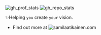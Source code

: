 ![gh_prof_stats](https://github-readme-stats.vercel.app/api?username=SamimiesGames&show_icons=true&theme=tokyonight)
![gh_repo_stats](https://github-readme-stats.vercel.app/api/top-langs/?username=SamimiesGames&layout=compact&theme=tokyonight)

✨Helping `you` create `your` vision.
* Find out more at ![samilaatikainen.com](https://samilaatikainen.com/)
